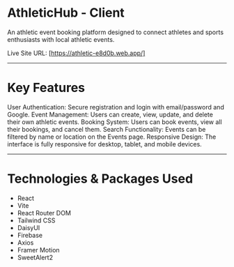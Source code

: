 # AthleticHub - Client

An athletic event booking platform designed to connect athletes and sports enthusiasts with local athletic events. 

Live Site URL: [https://athletic-e8d0b.web.app/]


---

# Key Features

User Authentication: Secure registration and login with email/password and Google.
Event Management: Users can create, view, update, and delete their own athletic events.
Booking System: Users can book events, view all their bookings, and cancel them.
Search Functionality: Events can be filtered by name or location on the Events page.
Responsive Design: The interface is fully responsive for desktop, tablet, and mobile devices.

---

# Technologies & Packages Used

* React
* Vite
* React Router DOM
* Tailwind CSS
* DaisyUI
* Firebase
* Axios
* Framer Motion
* SweetAlert2